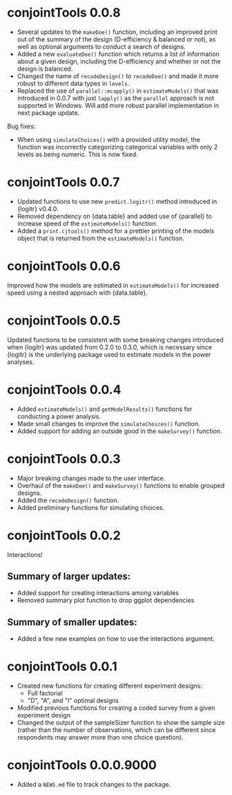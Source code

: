 # conjointTools 0.0.8

- Several updates to the `makeDoe()` function, including an improved print out of the summary of the design (D-efficiency & balanced or not), as well as optional arguments to conduct a search of designs.
- Added a new `evaluateDoe()` function which returns a list of information about a given design, including the D-efficiency and whether or not the design is balanced.
- Changed the name of `recodeDesign()` to `recodeDoe()` and made it more robust to different data types in `levels`.
- Replaced the use of `parallel::mcapply()` in `estimateModels()` that was introduced in 0.0.7 with just `lapply()` as the `parallel` approach is not supported in Windows. Will add more robust parallel implementation in next package update.

Bug fixes:

- When using `simulateChoices()` with a provided utility model, the function was incorrectly categorizing categorical variables with only 2 levels as being numeric. This is now fixed.

# conjointTools 0.0.7

- Updated functions to use new `predict.logitr()` method introduced in {logitr} v0.4.0. 
- Removed dependency on {data.table} and added use of {parallel} to increase speed of the `estimateModels()` function.
- Added a `print.cjtools()` method for a prettier printing of the models object that is returned from the `estimateModels()` function.

# conjointTools 0.0.6

Improved how the models are estimated in `estimateModels()` for increased speed using a nested approach with {data.table}.

# conjointTools 0.0.5

Updated functions to be consistent with some breaking changes introduced when {logitr} was updated from 0.2.0 to 0.3.0, which is necessary since {logitr} is the underlying package used to estimate models in the power analyses.

# conjointTools 0.0.4

- Added `estimateModels()` and `getModelResults()` functions for conducting a power analysis.
- Made small changes to improve the `simulateChoices()` function.
- Added support for adding an outside good in the `makeSurvey()` function.

# conjointTools 0.0.3

- Major breaking changes made to the user interface.
- Overhaul of the `makeDoe()` and `makeSurvey()` functions to enable grouped designs.
- Added the `recodeDesign()` function.
- Added preliminary functions for simulating choices.

# conjointTools 0.0.2

Interactions!

## Summary of larger updates:

- Added support for creating interactions among variables
- Removed summary plot function to drop ggplot dependencies

## Summary of smaller updates:

- Added a few new examples on how to use the interactions argument.

# conjointTools 0.0.1

- Created new functions for creating different experiment designs:
    - Full factorial
    - "D", "A", and "I" optimal designs
- Modified previous functions for creating a coded survey from a given experiment design
- Changed the output of the sampleSizer function to show the sample size (rather than the number of observations, which can be different since respondents may answer more than one choice question).

# conjointTools 0.0.0.9000

- Added a `NEWS.md` file to track changes to the package.

